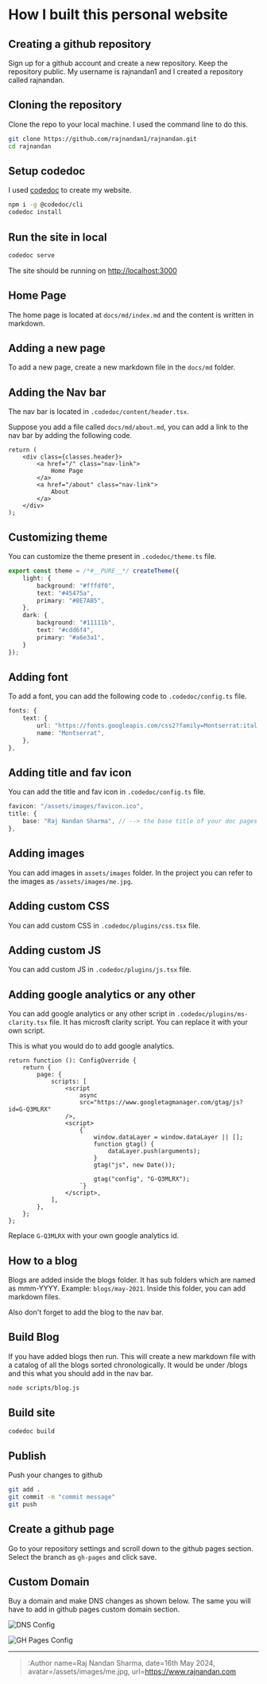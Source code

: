 # How I built this personal website


## Creating a github repository

Sign up for a github account and create a new repository. Keep the repository public. My username is rajnandan1 and I created a repository called rajnandan. 

## Cloning the repository

Clone the repo to your local machine. I used the command line to do this. 
```bash
git clone https://github.com/rajnandan1/rajnandan.git
cd rajnandan
```

## Setup codedoc

I used [codedoc](https://codedoc.cc/) to create my website. 

```bash
npm i -g @codedoc/cli
codedoc install
```

## Run the site in local

```bash
codedoc serve
```

The site should be running on [http://localhost:3000](http://localhost:3000)

## Home Page

The home page is located at `docs/md/index.md` and the content is written in markdown. 

## Adding a new page

To add a new page, create a new markdown file in the `docs/md` folder. 

## Adding the Nav bar

The nav bar is located in `.codedoc/content/header.tsx`. 

Suppose you add a file called `docs/md/about.md`, you can add a link to the nav bar by adding the following code. 

```tsx
return (
	<div class={classes.header}>
		<a href="/" class="nav-link">
			Home Page
		</a>
		<a href="/about" class="nav-link">
			About
		</a>
	</div>
);
```

## Customizing theme

You can customize the theme present in `.codedoc/theme.ts` file. 

```ts
export const theme = /*#__PURE__*/ createTheme({
    light: {
        background: "#fffdf0",
        text: "#45475a",
        primary: "#8E7AB5",
    },
    dark: {
        background: "#11111b",
        text: "#cdd6f4",
        primary: "#a6e3a1",
    }
});
```

## Adding font

To add a font, you can add the following code to `.codedoc/config.ts` file. 

```ts
fonts: {
	text: {
		url: "https://fonts.googleapis.com/css2?family=Montserrat:ital,wght@0,100..900;1,100..900&display=swap",
		name: "Montserrat",
	},
},
```

## Adding title and fav icon

You can add the title and fav icon in `.codedoc/config.ts` file. 
```ts
favicon: "/assets/images/favicon.ico",
title: {
	base: "Raj Nandan Sharma", // --> the base title of your doc pages
},
```

## Adding images

You can add images in `assets/images` folder. In the project you can refer to the images as `/assets/images/me.jpg`. 

## Adding custom CSS

You can add custom CSS in `.codedoc/plugins/css.tsx` file. 

## Adding custom JS

You can add custom JS in `.codedoc/plugins/js.tsx` file. 

## Adding google analytics or any other

You can add google analytics or any other script in `.codedoc/plugins/ms-clarity.tsx` file. It has microsft clarity script. You can replace it with your own script. 

This is what you would do to add google analytics. 

```tsx
return function (): ConfigOverride {
	return {
		page: {
			scripts: [
				<script
					async
					src="https://www.googletagmanager.com/gtag/js?id=G-Q3MLRX"
				/>,
				<script>
					{`
						window.dataLayer = window.dataLayer || [];
						function gtag() {
							dataLayer.push(arguments);
						}
						gtag("js", new Date());

						gtag("config", "G-Q3MLRX");
					`}
				</script>,
			],
		},
	};
};
```

Replace `G-Q3MLRX` with your own google analytics id. 

## How to a blog

Blogs are added inside the blogs folder. It has sub folders which are named as mmm-YYYY. Example: `blogs/may-2021`. Inside this folder, you can add markdown files. 

Also don't forget to add the blog to the nav bar. 

## Build Blog

If you have added blogs then run. This will create a new markdown file with a catalog of all the blogs sorted chronologically. It would be under /blogs and this what you should add in the nav bar.

```bash
node scripts/blog.js
```

## Build site

```bash
codedoc build
```

## Publish

Push your changes to github
```bash
git add .
git commit -m "commit message"
git push
```

## Create a github page

Go to your repository settings and scroll down to the github pages section. Select the branch as `gh-pages` and click save. 

## Custom Domain

Buy a domain and make DNS changes as shown below. The same you will have to add in github pages custom domain section. 

![DNS Config](/assets/images/dns.png "DNS Config")

![GH Pages Config](/assets/images/gh-pages.png "GH Pages Config")



---

> :Author name=Raj Nandan Sharma,
> date=16th May 2024,
> avatar=/assets/images/me.jpg,
> url=https://www.rajnandan.com   
		